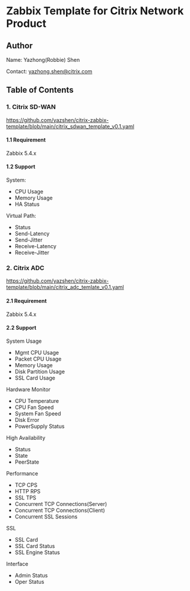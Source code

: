 # Zabbix Template for Citrix Network Product

## Author
Name: Yazhong(Robbie) Shen

Contact: yazhong.shen@citrix.com

## Table of Contents
### 1. Citrix SD-WAN
https://github.com/yazshen/citrix-zabbix-template/blob/main/citrix_sdwan_template_v0.1.yaml

#### 1.1 Requirement
Zabbix 5.4.x

#### 1.2 Support
System:
+ CPU Usage
+ Memory Usage
+ HA Status

Virtual Path:
+ Status
+ Send-Latency
+ Send-Jitter
+ Receive-Latency
+ Receive-Jitter

### 2. Citrix ADC
https://github.com/yazshen/citrix-zabbix-template/blob/main/citrix_adc_temlate_v0.1.yaml

#### 2.1 Requirement
Zabbix 5.4.x

#### 2.2 Support
System Usage
+ Mgmt CPU Usage
+ Packet CPU Usage
+ Memory Usage
+ Disk Partition Usage
+ SSL Card Usage

Hardware Monitor
+ CPU Temperature
+ CPU Fan Speed
+ System Fan Speed
+ Disk Error
+ PowerSupply Status

High Availability
+ Status
+ State
+ PeerState

Performance
+ TCP CPS
+ HTTP RPS
+ SSL TPS
+ Concurrent TCP Connections(Server)
+ Concurrent TCP Connections(Client)
+ Concurrent SSL Sessions

SSL
+ SSL Card
+ SSL Card Status
+ SSL Engine Status

Interface
+ Admin Status
+ Oper Status


